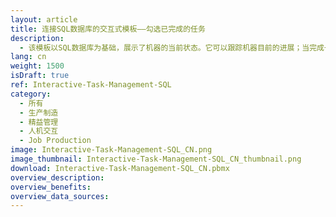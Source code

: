 ```yaml
---
layout: article
title: 连接SQL数据库的交互式模板——勾选已完成的任务
description: 
  - 该模板以SQL数据库为基础，展示了机器的当前状态。它可以跟踪机器目前的进展；当完成一个工作步骤时，员工也可以通过触摸屏发送反馈。
lang: cn
weight: 1500
isDraft: true
ref: Interactive-Task-Management-SQL
category:
  - 所有
  - 生产制造
  - 精益管理
  - 人机交互
  - Job Production
image: Interactive-Task-Management-SQL_CN.png
image_thumbnail: Interactive-Task-Management-SQL_CN_thumbnail.png
download: Interactive-Task-Management-SQL_CN.pbmx
overview_description:
overview_benefits:
overview_data_sources:
---
```


